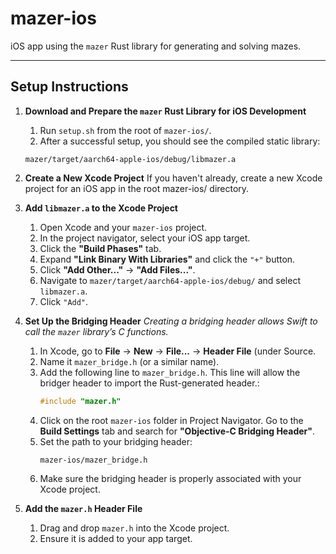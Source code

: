# mazer-ios
iOS app using the `mazer` Rust library for generating and solving mazes.

---

## Setup Instructions
1. **Download and Prepare the `mazer` Rust Library for iOS Development**
    1. Run `setup.sh` from the root of `mazer-ios/`. 
    2. After a successful setup, you should see the compiled static library:  
      ```
      mazer/target/aarch64-apple-ios/debug/libmazer.a
      ```

2. **Create a New Xcode Project**
    If you haven't already, create a new Xcode project for an iOS app in the root mazer-ios/ directory.

3. **Add `libmazer.a` to the Xcode Project**
    1. Open Xcode and your `mazer-ios` project.
    2. In the project navigator, select your iOS app target.
    3. Click the **"Build Phases"** tab.
    4. Expand **"Link Binary With Libraries"** and click the `"+"` button.
    5. Click **"Add Other..."** → **"Add Files..."**.
    6. Navigate to `mazer/target/aarch64-apple-ios/debug/` and select `libmazer.a`.
    7. Click `"Add"`.


4. **Set Up the Bridging Header**
    *Creating a bridging header allows Swift to call the `mazer` library’s C functions.*
    1. In Xcode, go to **File** → **New** → **File...** → **Header File** (under Source.
    2. Name it `mazer_bridge.h` (or a similar name).
    3. Add the following line to `mazer_bridge.h`. This line will allow the bridger header to import the Rust-generated header.:
       ```c
       #include "mazer.h"
       ```
    4. Click on the root `mazer-ios` folder in Project Navigator. Go to the **Build Settings** tab and search for **"Objective-C Bridging Header"**.
    5. Set the path to your bridging header:  
       ```
       mazer-ios/mazer_bridge.h
       ```
    6. Make sure the bridging header is properly associated with your Xcode project.

5. **Add the `mazer.h` Header File**
    1. Drag and drop `mazer.h` into the Xcode project.
    2. Ensure it is added to your app target.

